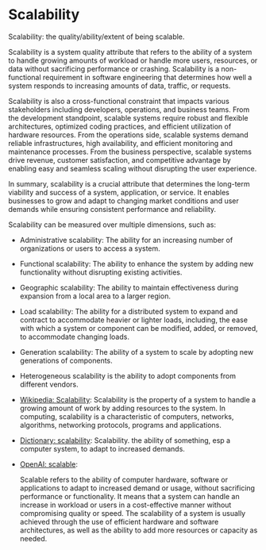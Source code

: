 # Scalability

Scalability: the quality/ability/extent of being scalable.

<div data-chatgpt-prompt="explain scalability (system quality attribute, cross-functional constraint, non-functional requirement)">Scalability is a system quality attribute that refers to the ability of a system to handle growing amounts of workload or handle more users, resources, or data without sacrificing performance or crashing. Scalability is a non-functional requirement in software engineering that determines how well a system responds to increasing amounts of data, traffic, or requests.

Scalability is also a cross-functional constraint that impacts various stakeholders including developers, operations, and business teams. From the development standpoint, scalable systems require robust and flexible architectures, optimized coding practices, and efficient utilization of hardware resources. From the operations side, scalable systems demand reliable infrastructures, high availability, and efficient monitoring and maintenance processes. From the business perspective, scalable systems drive revenue, customer satisfaction, and competitive advantage by enabling easy and seamless scaling without disrupting the user experience.

In summary, scalability is a crucial attribute that determines the long-term viability and success of a system, application, or service. It enables businesses to grow and adapt to changing market conditions and user demands while ensuring consistent performance and reliability.</div>

Scalability can be measured over multiple dimensions, such as:

* Administrative scalability: The ability for an increasing number of organizations or users to access a system.
  
* Functional scalability: The ability to enhance the system by adding new functionality without disrupting existing  activities.

* Geographic scalability: The ability to maintain effectiveness during expansion from a local area to a larger region.

* Load scalability: The ability for a distributed system to expand and contract to accommodate heavier or lighter loads, including, the ease with which a system or component can be modified, added, or removed, to accommodate changing loads.

* Generation scalability: The ability of a system to scale by adopting new generations of components.

* Heterogeneous scalability is the ability to adopt components from different vendors.


* [Wikipedia: Scalability](https://wikipedia.org/wiki/Scalability): Scalability is the property of a system to handle a growing amount of work by adding resources to the system. In computing, scalability is a characteristic of computers, networks, algorithms, networking protocols, programs and applications. 
  
* [Dictionary: scalability](https://www.dictionary.com/browse/scalability): Scalability. the ability of something, esp a computer system, to adapt to increased demands.

* [OpenAI: scalable](https:://openai.com): <div data-chatgpt-prompt="define scalable (computers and software)">Scalable refers to the ability of computer hardware, software or applications to adapt to increased demand or usage, without sacrificing performance or functionality. It means that a system can handle an increase in workload or users in a cost-effective manner without compromising quality or speed. The scalability of a system is usually achieved through the use of efficient hardware and software architectures, as well as the ability to add more resources or capacity as needed.</div>

